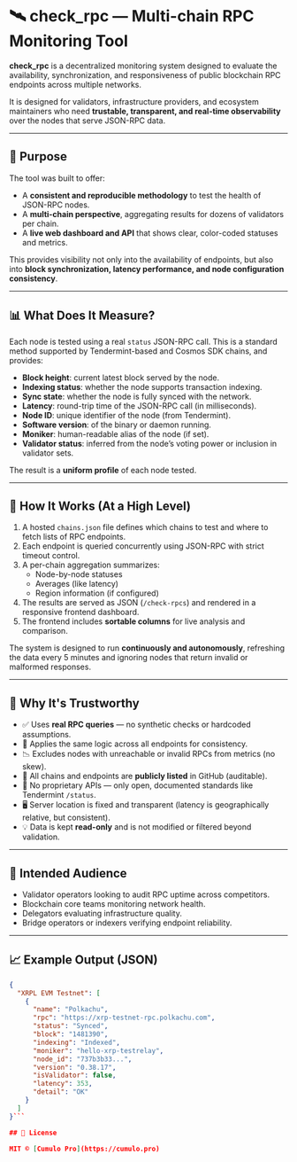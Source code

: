 # 🛰️ check_rpc — Multi-chain RPC Monitoring Tool

**check_rpc** is a decentralized monitoring system designed to evaluate the availability, synchronization, and responsiveness of public blockchain RPC endpoints across multiple networks.

It is designed for validators, infrastructure providers, and ecosystem maintainers who need **trustable, transparent, and real-time observability** over the nodes that serve JSON-RPC data.

---

## 📌 Purpose

The tool was built to offer:

- A **consistent and reproducible methodology** to test the health of JSON-RPC nodes.
- A **multi-chain perspective**, aggregating results for dozens of validators per chain.
- A **live web dashboard and API** that shows clear, color-coded statuses and metrics.

This provides visibility not only into the availability of endpoints, but also into **block synchronization, latency performance, and node configuration consistency**.

---

## 📊 What Does It Measure?

Each node is tested using a real `status` JSON-RPC call. This is a standard method supported by Tendermint-based and Cosmos SDK chains, and provides:

- **Block height**: current latest block served by the node.
- **Indexing status**: whether the node supports transaction indexing.
- **Sync state**: whether the node is fully synced with the network.
- **Latency**: round-trip time of the JSON-RPC call (in milliseconds).
- **Node ID**: unique identifier of the node (from Tendermint).
- **Software version**: of the binary or daemon running.
- **Moniker**: human-readable alias of the node (if set).
- **Validator status**: inferred from the node’s voting power or inclusion in validator sets.

The result is a **uniform profile** of each node tested.

---

## 🔁 How It Works (At a High Level)

1. A hosted `chains.json` file defines which chains to test and where to fetch lists of RPC endpoints.
2. Each endpoint is queried concurrently using JSON-RPC with strict timeout control.
3. A per-chain aggregation summarizes:
   - Node-by-node statuses
   - Averages (like latency)
   - Region information (if configured)
4. The results are served as JSON (`/check-rpcs`) and rendered in a responsive frontend dashboard.
5. The frontend includes **sortable columns** for live analysis and comparison.

The system is designed to run **continuously and autonomously**, refreshing the data every 5 minutes and ignoring nodes that return invalid or malformed responses.

---

## 🔐 Why It's Trustworthy

- ✅ Uses **real RPC queries** — no synthetic checks or hardcoded assumptions.
- 🧪 Applies the same logic across all endpoints for consistency.
- 📉 Excludes nodes with unreachable or invalid RPCs from metrics (no skew).
- 📂 All chains and endpoints are **publicly listed** in GitHub (auditable).
- 🚫 No proprietary APIs — only open, documented standards like Tendermint `/status`.
- 🖥 Server location is fixed and transparent (latency is geographically relative, but consistent).
- 💡 Data is kept **read-only** and is not modified or filtered beyond validation.

---

## 👥 Intended Audience

- Validator operators looking to audit RPC uptime across competitors.
- Blockchain core teams monitoring network health.
- Delegators evaluating infrastructure quality.
- Bridge operators or indexers verifying endpoint reliability.

---

## 📈 Example Output (JSON)

```json
{
  "XRPL EVM Testnet": [
    {
      "name": "Polkachu",
      "rpc": "https://xrp-testnet-rpc.polkachu.com",
      "status": "Synced",
      "block": "1481390",
      "indexing": "Indexed",
      "moniker": "hello-xrp-testrelay",
      "node_id": "737b3b33...",
      "version": "0.38.17",
      "isValidator": false,
      "latency": 353,
      "detail": "OK"
    }
  ]
}```

## 📜 License

MIT © [Cumulo Pro](https://cumulo.pro)
